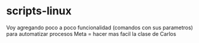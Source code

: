 # scripts-linux
Voy agregando poco a poco funcionalidad (comandos con sus parametros) para automatizar procesos
Meta = hacer mas facil la clase de Carlos
